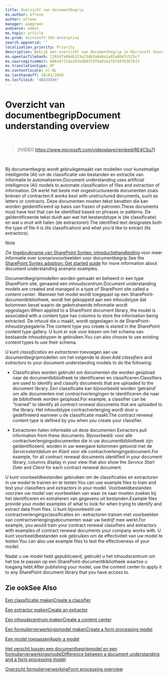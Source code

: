 ```yaml
---
title: Overzicht van documentbegrip
ms.author: efrene
author: efrene
manager: pamgreen
audience: admin
ms.topic: article
ms.prod: microsoft-365-enterprise
search.appverid: ''
localization_priority: Priority
description: Bekijk een overzicht van documentbegrip in Microsoft SharePoint Syntex.
ms.openlocfilehash: 1265dfa06db323e23d63a044a1a95a6b67c525cf
ms.sourcegitcommit: b06a4f21da247edb03fdf6a01eafb7d4fb387b33
ms.translationtype: HT
ms.contentlocale: nl-NL
ms.lasthandoff: 10/01/2020
ms.locfileid: "48333556"
---
```

# <a name="document-understanding-overview"></a><span data-ttu-id="7bd75-103">Overzicht van documentbegrip</span><span class="sxs-lookup"><span data-stu-id="7bd75-103">Document understanding overview</span></span>


</br>

> [!VIDEO https://www.microsoft.com/videoplayer/embed/RE4CSu7] 

</br>

<span data-ttu-id="7bd75-104">Bij documentbegrip wordt gebruikgemaakt van modellen voor kunstmatige intelligentie (AI) om de classificatie van bestanden en extractie van informatie te automatiseren.</span><span class="sxs-lookup"><span data-stu-id="7bd75-104">Document understanding uses artificial intelligence (AI) models to automate classification of files and extraction of information.</span></span> <span data-ttu-id="7bd75-105">Dit werkt het beste met ongestructureerde documenten zoals brieven of contracten.</span><span class="sxs-lookup"><span data-stu-id="7bd75-105">It works best with unstructured documents, such as letters or contracts.</span></span> <span data-ttu-id="7bd75-106">Deze documenten moeten tekst bevatten die kan worden geïdentificeerd op basis van frasen of patronen.</span><span class="sxs-lookup"><span data-stu-id="7bd75-106">These documents must have text that can be identified based on phrases or patterns.</span></span> <span data-ttu-id="7bd75-107">De geïdentificeerde tekst duidt aan wat het bestandstype is (de classificatie) en wat u eruit wilt halen (de extractoren).</span><span class="sxs-lookup"><span data-stu-id="7bd75-107">The identified text designates both the type of file it is (its classification) and what you'd like to extract (its extractors).</span></span>

> [!NOTE]
> <span data-ttu-id="7bd75-108">Zie [Ingebruikname van SharePoint Syntex: introductiehandleiding](https://docs.microsoft.com/microsoft-365/contentunderstanding/adoption-getstarted#document-understanding-scenario-example) voor meer informatie over scenariovoorbeelden voor documentbegrip.</span><span class="sxs-lookup"><span data-stu-id="7bd75-108">See the [SharePoint Syntex adoption: Get started guide](https://docs.microsoft.com/microsoft-365/contentunderstanding/adoption-getstarted#document-understanding-scenario-example) for more information about document understanding scenario examples.</span></span>

<span data-ttu-id="7bd75-109">Documentbegripmodellen worden gemaakt en beheerd in een type SharePoint-site, genaamd een *inhoudscentrum*.</span><span class="sxs-lookup"><span data-stu-id="7bd75-109">Document understanding models are created and managed in a type of SharePoint site called a *content center*.</span></span> <span data-ttu-id="7bd75-110">Wanneer het model wordt toegepast op een SharePoint-documentbibliotheek, wordt het gekoppeld aan een inhoudstype dat kolommen bevat waarin de geëxtraheerde informatie wordt opgeslagen.</span><span class="sxs-lookup"><span data-stu-id="7bd75-110">When applied to a SharePoint document library, the model is associated with a content type has columns to store the information being extracted.</span></span> <span data-ttu-id="7bd75-111">De inhoud die u maakt, wordt opgeslagen in de SharePoint-inhoudstypegalerie.</span><span class="sxs-lookup"><span data-stu-id="7bd75-111">The content type you create is stored in the SharePoint content type gallery.</span></span> <span data-ttu-id="7bd75-112">U kunt er ook voor kiezen om het schema van bestaande inhoudstypen te gebruiken.</span><span class="sxs-lookup"><span data-stu-id="7bd75-112">You can also choose to use existing content types to use their schema.</span></span>

<span data-ttu-id="7bd75-113">U kunt *classificaties* en *extractoren* toevoegen aan uw documentbegripmodellen om het volgende te doen:</span><span class="sxs-lookup"><span data-stu-id="7bd75-113">Add *classifiers* and *extractors* to your document understanding models to do the following:</span></span> 

- <span data-ttu-id="7bd75-114">Classificaties worden gebruikt om documenten die worden geüpload naar de documentbibliotheek te identificeren en classificeren.</span><span class="sxs-lookup"><span data-stu-id="7bd75-114">Classifiers are used to identify and classify documents that are uploaded to the document library.</span></span> <span data-ttu-id="7bd75-115">Een classificatie kan bijvoorbeeld worden ‘getraind’ om alle documenten met *contractverlengingen* te identificeren die naar de bibliotheek worden geüpload.</span><span class="sxs-lookup"><span data-stu-id="7bd75-115">For example, a classifier can be "trained" to identify all *contract renewal* documents that are uploaded to the library.</span></span> <span data-ttu-id="7bd75-116">Het inhoudstype contractverlenging wordt door u gedefinieerd wanneer u de classificatie maakt.</span><span class="sxs-lookup"><span data-stu-id="7bd75-116">The contract renewal content type is defined by you when you create your classifier.</span></span>

- <span data-ttu-id="7bd75-117">Extractoren halen informatie uit deze documenten.</span><span class="sxs-lookup"><span data-stu-id="7bd75-117">Extractors pull information from these documents.</span></span> <span data-ttu-id="7bd75-118">Bijvoorbeeld: voor alle contractverlengingsdocumenten die in uw documentbibliotheek zijn geïdentificeerd, worden in uw weergave kolommen getoond met de *Servicestartdatum* en *Klant* voor elk contractverlengingsdocument.</span><span class="sxs-lookup"><span data-stu-id="7bd75-118">For example, for all contract renewal documents identified in your document library, columns display in your view that also show the *Service Start Date* and  *Client* for each contract renewal document.</span></span> 

<span data-ttu-id="7bd75-119">U kunt voorbeeldbestanden gebruiken om de classificaties en extractoren in uw model te trainen en te testen.</span><span class="sxs-lookup"><span data-stu-id="7bd75-119">You can use example files to train and test your classifiers and extractors in your model.</span></span> <span data-ttu-id="7bd75-120">Voorbeeldbestanden voorzien uw model van voorbeelden van waar ze naar moeten zoeken bij het identificeren en extraheren van gegevens uit bestanden.</span><span class="sxs-lookup"><span data-stu-id="7bd75-120">Example files provide your model examples of what to look for when trying to identify and extract data from files.</span></span> <span data-ttu-id="7bd75-121">U kunt bijvoorbeeld uw contractverlengingsclassificaties en -extractoren trainen met voorbeelden van contractverlengingsdocumenten waar uw bedrijf mee werkt.</span><span class="sxs-lookup"><span data-stu-id="7bd75-121">For example, you would train your contract renewal classifiers and extractors with examples of contract renewal documents your company works with.</span></span> <span data-ttu-id="7bd75-122">U kunt voorbeeldbestanden ook gebruiken om de effectiviteit van uw model te testen.</span><span class="sxs-lookup"><span data-stu-id="7bd75-122">You can also use example files to test the effectiveness of your model.</span></span>

<span data-ttu-id="7bd75-123">Nadat u uw model hebt gepubliceerd, gebruikt u het inhoudscentrum om het toe te passen op een SharePoint-documentbibliotheek waartoe u toegang hebt.</span><span class="sxs-lookup"><span data-stu-id="7bd75-123">After publishing your model, use the content center to apply it to any SharePoint document library that you have access to.</span></span>  



## <a name="see-also"></a><span data-ttu-id="7bd75-124">Zie ook</span><span class="sxs-lookup"><span data-stu-id="7bd75-124">See Also</span></span>
[<span data-ttu-id="7bd75-125">Een classificatie maken</span><span class="sxs-lookup"><span data-stu-id="7bd75-125">Create a classifier</span></span>](create-a-classifier.md)

[<span data-ttu-id="7bd75-126">Een extractor maken</span><span class="sxs-lookup"><span data-stu-id="7bd75-126">Create an extractor</span></span>](create-an-extractor.md)

[<span data-ttu-id="7bd75-127">Een inhoudscentrum maken</span><span class="sxs-lookup"><span data-stu-id="7bd75-127">Create a content center</span></span>](create-a-content-center.md)

[<span data-ttu-id="7bd75-128">Een formulierverwerkingsmodel maken</span><span class="sxs-lookup"><span data-stu-id="7bd75-128">Create a form processing model</span></span>](create-a-form-processing-model.md)

[<span data-ttu-id="7bd75-129">Een model toepassen</span><span class="sxs-lookup"><span data-stu-id="7bd75-129">Apply a model</span></span>](apply-a-model.md)   

[<span data-ttu-id="7bd75-130">Het verschil tussen een documentbegripmodel en een formulierverwerkingsmodel</span><span class="sxs-lookup"><span data-stu-id="7bd75-130">Difference between a document understanding and a form processing model</span></span>](difference-between-document-understanding-and-form-processing-model.md)
  
[<span data-ttu-id="7bd75-131">Overzicht formulierverwerking</span><span class="sxs-lookup"><span data-stu-id="7bd75-131">Form processing overview</span></span>](form-processing-overview.md)

